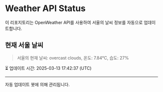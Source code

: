 
# Weather API Status

이 리포지토리는 OpenWeather API를 사용하여 서울의 날씨 정보를 자동으로 업데이트합니다.

## 현재 서울 날씨
> 서울의 현재 날씨: overcast clouds, 온도: 7.84°C, 습도: 27%

⏳ 업데이트 시간: 2025-03-13 17:42:37 (UTC)

---
자동 업데이트 봇에 의해 관리됩니다.

